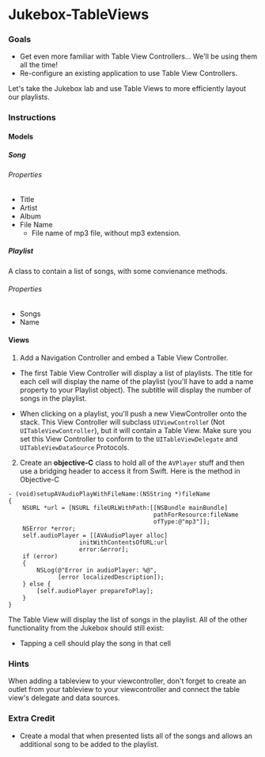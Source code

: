

Jukebox-TableViews
=========

### Goals 

- Get even more familiar with Table View Controllers... We'll be using them all the time! 
- Re-configure an existing application to use Table View Controllers. 


Let's take the Jukebox lab and use Table Views to more efficiently layout our playlists.    


### Instructions 

#### Models

##### Song

###### Properties

  * Title
  * Artist
  * Album
  * File Name
    * File name of mp3 file, without mp3 extension.

##### Playlist

A class to contain a list of songs, with some convienance methods.

###### Properties

  * Songs
  * Name

#### Views

1. Add a Navigation Controller and embed a Table View Controller.

- The first Table View Controller will display a list of playlists.  The title for each cell will display the name of the playlist (you'll have to add a name property to your Playlist object).  The subtitle will display the number of songs in the playlist.  

- When clicking on a playlist, you'll push a new ViewController onto the stack.  This View Controller will subclass `UIViewControlle`r  (Not `UITableViewController`), but it will contain a Table View.  Make sure you set this View Controller to conform to the `UITableViewDelegate` and `UITableViewDataSource` Protocols.  

2. Create an **objective-C** class to hold all of the `AVPlayer` stuff and then use a bridging header to access it from Swift. Here is the method in Objective-C

```
- (void)setupAVAudioPlayWithFileName:(NSString *)fileName
{
    NSURL *url = [NSURL fileURLWithPath:[[NSBundle mainBundle]
                                         pathForResource:fileName
                                         ofType:@"mp3"]];
    NSError *error;
    self.audioPlayer = [[AVAudioPlayer alloc]
                    initWithContentsOfURL:url
                    error:&error];
    if (error)
    {
        NSLog(@"Error in audioPlayer: %@",
              [error localizedDescription]);
    } else {
        [self.audioPlayer prepareToPlay];
    }
}
```

The Table View will display the list of songs in the playlist.  All of the other functionality from the Jukebox should still exist: 

- Tapping a cell should play the song in that cell 

### Hints

When adding a tableview to your viewcontroller, don't forget to create an outlet from your tableview to your viewcontroller and connect the table view's delegate and data sources.  

### Extra Credit 

- Create a modal that when presented lists all of the songs and allows an additional song to be added to the playlist.  




